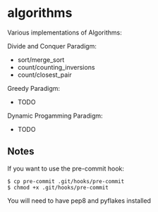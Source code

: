 algorithms
==========

Various implementations of Algorithms:

Divide and Conquer Paradigm:
 - sort/merge_sort
 - count/counting_inversions
 - count/closest_pair

Greedy Paradigm:
 - TODO

Dynamic Progamming Paradigm:
 - TODO


Notes
-----

If you want to use the pre-commit hook:

    $ cp pre-commit .git/hooks/pre-commit
    $ chmod +x .git/hooks/pre-commit

You will need to have pep8 and pyflakes installed
